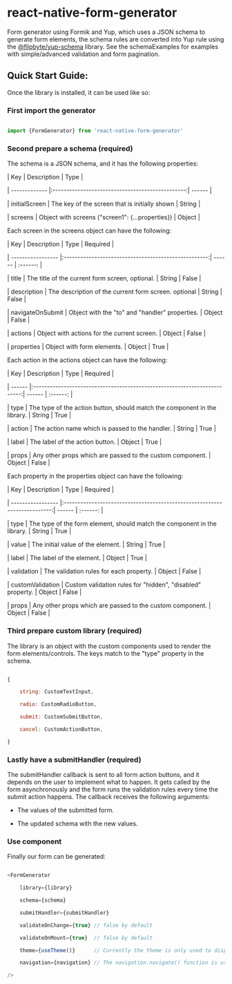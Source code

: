 # react-native-form-generator

Form generator using Formik and Yup, which uses a JSON schema to generate form elements, the schema rules are converted into Yup rule using the [@flipbyte/yup-schema](https://github.com/flipbyte/yup-schema) library. See the schemaExamples for examples with simple/advanced validation and form pagination.



## Quick Start Guide:



Once the library is installed, it can be used like so:



### First import the generator



```javascript

import {FormGenerator} from 'react-native-form-generator'

```



### Second prepare a schema (required)



The schema is a JSON schema, and it has the following properties:



| Key           | Description                                      | Type   |

| ------------- |:------------------------------------------------:| ------ |

| initialScreen | The key of the screen that is initially shown    | String |

| screens       | Object with screens ("screen1": {...properties}) | Object |





Each screen in the screens object can have the following:



| Key               | Description                                          | Type   | Required |

| ----------------- |:----------------------------------------------------:| ------ | :------: |

| title             | The title of the current form screen, optional.      | String | False    |

| description       | The description of the current form screen. optional | String | False    |

| navigateOnSubmit  | Object with the "to" and "handler" properties.       | Object | False    |

| actions           | Object with actions for the current screen.          | Object | False    |

| properties        | Object with form elements.                           | Object | True     |





Each action in the actions object can have the following:



| Key    | Description                                                               | Type   | Required |

| ------ |:-------------------------------------------------------------------------:| ------ | :------: |

| type   | The type of the action button, should match the component in the library. | String | True     |

| action | The action name which is passed to the handler.                           | String | True     |

| label  | The label of the action button.                                           | Object | True     |

| props  | Any other props which are passed to the custom component.                 | Object | False    |





Each property in the properties object can have the following:



| Key               | Description                                                               | Type   | Required |

| ----------------- |:-------------------------------------------------------------------------:| ------ | :------: |

| type              | The type of the form element, should match the component in the library.  | String | True     |

| value             | The initial value of the element.                                         | String | True     |

| label             | The label of the element.                                                 | Object | True     |

| validation        | The validation rules for each property.                                   | Object | False    |

| customValidation  | Custom validation rules for "hidden", "disabled" property.                | Object | False    |

| props             | Any other props which are passed to the custom component.                 | Object | False    |





### Third prepare custom library (required)

The library is an object with the custom components used to render the form elements/controls. The keys match to the "type" property in the schema.



```javascript

{

	string: CustomTextInput,

	radio: CustomRadioButton,

	submit: CustomSubmitButton,

	cancel: CustomActionButton,

}

```



### Lastly have a submitHandler (required)

The submitHandler callback is sent to all form action buttons, and it depends on the user to implement what to happen. It gets called by the form asynchronously and the form runs the validation rules every time the submit action happens. The callback receives the following arguments:

- The values of the submitted form.

- The updated schema with the new values.





### Use <FormGenerator /> component

Finally our form can be generated:



```javascript

<FormGenerator 

	library={library}

	schema={schema}

	submitHandler={submitHandler}

	validateOnChange={true} // false by default

	validateOnMount={true} 	// false by default

	theme={useTheme()}      // Currently the theme is only used to display errors when the components are missing from the library

	navigation={navigation} // The navigation.navigate() function is used when the navigateOnSubmit.handler is set to "app"

/>

```



